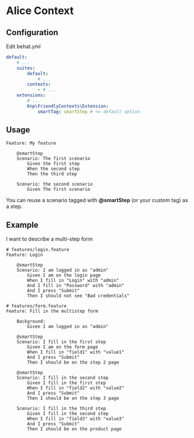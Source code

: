 Alice Context
=============

Configuration
-------------
Edit behat.yml
```yaml
default:
    # ...
    suites:
        default:
            # ...
        contexts:
            - # ...
    extensions:
        # ...
        Knp\FriendlyContexts\Extension:
            smartTag: smartStep # <= default option
```

Usage
-----
```gherkin
Feature: My feature
    
    @smartStep
    Scenario: The first scenario
        Given the first step
        When the second step
        Then the third step
        
    Scenario: the second scenario
        Given The first scenario
```
You can reuse a scenario tagged with **@smartStep** (or your custom tag) as a step.

Example
-------
I want to describe a multi-step form
```gherkin
# features/login.feature
Feature: Login
    
    @smartStep
    Scenario: I am logged in as "admin"
        Given I am on the login page
        When I fill in "Login" with "admin"
        And I fill in "Password" with "admin"
        And I press "Submit"
        Then I should not see "Bad credentials"
```
```gherkin
# features/form.feature
Feature: Fill in the multistep form
    
    Background:
        Given I am logged in as "admin"
        
    @smartStep
    Scenario: I fill in the first step
        Given I am on the form page
        When I fill in "field1" with "value1"
        And I press "Submit"
        Then I should be on the step 2 page
        
    @smartStep
    Scenario: I fill in the second step
        Given I fill in the first step
        When I fill in "field2" with "value2"
        And I press "Submit"
        Then I should be on the step 3 page
        
    Scenario: I fill in the third step
        Given I fill in the second step
        When I fill in "field3" with "value3"
        And I press "Submit"
        Then I should be on the product page
```
